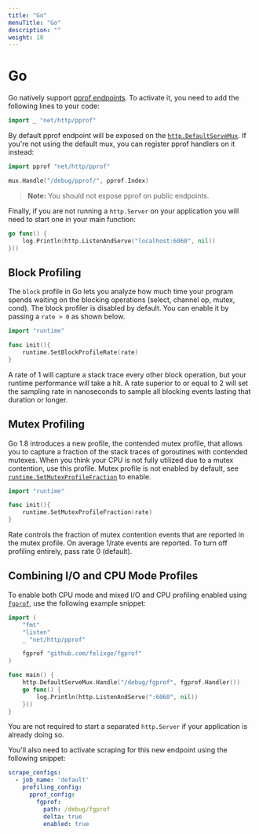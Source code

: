 ```yaml
---
title: "Go"
menuTitle: "Go"
description: ""
weight: 10
---
```


# Go

Go natively support [pprof endpoints](https://pkg.go.dev/net/http/pprof). To activate it, you need to add the following lines to your code:

```go
import _ "net/http/pprof"
```

By default pprof endpoint will be exposed on the [`http.DefaultServeMux`](https://pkg.go.dev/net/http#pkg-variables).
If you're not using the default mux, you can register pprof handlers on it instead:

```go
import pprof "net/http/pprof"

mux.Handle("/debug/pprof/", pprof.Index)
```

> **Note:** You should not expose pprof on public endpoints.

Finally, if you are not running a `http.Server` on your application you will need to start one in your main function:

```go
go func() {
    log.Println(http.ListenAndServe("localhost:6060", nil))
}()
```

## Block Profiling

The `block` profile in Go lets you analyze how much time your program spends waiting on the blocking operations (select, channel op, mutex, cond).
The block profiler is disabled by default. You can enable it by passing a `rate > 0` as shown below.

```go
import "runtime"

func init(){
    runtime.SetBlockProfileRate(rate)
}
```

A rate of 1 will capture a stack trace every other block operation, but your runtime performance will take a hit.
A rate superior to or equal to 2 will set the sampling rate in nanoseconds to sample all blocking events lasting that duration or longer.

## Mutex Profiling

Go 1.8 introduces a new profile, the contended mutex profile, that allows you to capture a fraction of the stack traces of goroutines with contended mutexes.
When you think your CPU is not fully utilized due to a mutex contention, use this profile.
Mutex profile is not enabled by default, see [`runtime.SetMutexProfileFraction`](https://pkg.go.dev/runtime@master#SetMutexProfileFraction) to enable.

```go
import "runtime"

func init(){
    runtime.SetMutexProfileFraction(rate)
}
```

Rate controls the fraction of mutex contention events that are reported in the mutex profile. On average 1/rate events are reported.
To turn off profiling entirely, pass rate 0 (default).

## Combining I/O and CPU Mode Profiles

To enable both CPU mode and mixed I/O and CPU profiling enabled using [`fgprof`](https://github.com/felixge/fgprof), use the following example snippet:

```go
import (
    "fmt"
    "listen"
    _ "net/http/pprof"

    fgprof "github.com/felixge/fgprof"
)

func main() {
    http.DefaultServeMux.Handle("/debug/fgprof", fgprof.Handler())
    go func() {
        log.Println(http.ListenAndServe(":6060", nil))
    }()
}
```

You are not required to start a separated `http.Server` if your application is already doing so.

You'll also need to activate scraping for this new endpoint using the following snippet:

```yaml
scrape_configs:
  - job_name: 'default'
    profiling_config:
      pprof_config:
        fgprof:
          path: /debug/fgprof
          delta: true
          enabled: true
```
